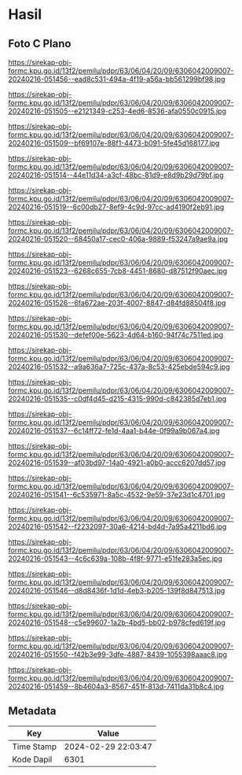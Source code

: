 # Hasil

## Foto C Plano

https://sirekap-obj-formc.kpu.go.id/13f2/pemilu/pdpr/63/06/04/20/09/6306042009007-20240216-051456--ead8c531-494a-4f19-a56a-bb561299bf98.jpg

https://sirekap-obj-formc.kpu.go.id/13f2/pemilu/pdpr/63/06/04/20/09/6306042009007-20240216-051505--e2121349-c253-4ed6-8536-afa0550c0915.jpg

https://sirekap-obj-formc.kpu.go.id/13f2/pemilu/pdpr/63/06/04/20/09/6306042009007-20240216-051509--bf69107e-88f1-4473-b091-5fe45d168177.jpg

https://sirekap-obj-formc.kpu.go.id/13f2/pemilu/pdpr/63/06/04/20/09/6306042009007-20240216-051514--44e11d34-a3cf-48bc-81d9-e8d9b29d79bf.jpg

https://sirekap-obj-formc.kpu.go.id/13f2/pemilu/pdpr/63/06/04/20/09/6306042009007-20240216-051519--6c00db27-8ef9-4c9d-97cc-ad4190f2eb91.jpg

https://sirekap-obj-formc.kpu.go.id/13f2/pemilu/pdpr/63/06/04/20/09/6306042009007-20240216-051520--68450a17-cec0-406a-9889-f53247a9ae9a.jpg

https://sirekap-obj-formc.kpu.go.id/13f2/pemilu/pdpr/63/06/04/20/09/6306042009007-20240216-051523--6268c655-7cb8-4451-8680-d87512f90aec.jpg

https://sirekap-obj-formc.kpu.go.id/13f2/pemilu/pdpr/63/06/04/20/09/6306042009007-20240216-051526--6fa672ae-203f-4007-8847-d84fd88504f8.jpg

https://sirekap-obj-formc.kpu.go.id/13f2/pemilu/pdpr/63/06/04/20/09/6306042009007-20240216-051530--defef00e-5623-4d64-b160-94f74c7511ed.jpg

https://sirekap-obj-formc.kpu.go.id/13f2/pemilu/pdpr/63/06/04/20/09/6306042009007-20240216-051532--a9a636a7-725c-437a-8c53-425ebde594c9.jpg

https://sirekap-obj-formc.kpu.go.id/13f2/pemilu/pdpr/63/06/04/20/09/6306042009007-20240216-051535--c0df4d45-d215-4315-990d-c842385d7eb1.jpg

https://sirekap-obj-formc.kpu.go.id/13f2/pemilu/pdpr/63/06/04/20/09/6306042009007-20240216-051537--6c14ff72-fe1d-4aa1-b44e-0f99a9b067a4.jpg

https://sirekap-obj-formc.kpu.go.id/13f2/pemilu/pdpr/63/06/04/20/09/6306042009007-20240216-051539--af03bd97-14a0-4921-a0b0-accc6207dd57.jpg

https://sirekap-obj-formc.kpu.go.id/13f2/pemilu/pdpr/63/06/04/20/09/6306042009007-20240216-051541--6c535971-8a5c-4532-9e59-37e23d1c4701.jpg

https://sirekap-obj-formc.kpu.go.id/13f2/pemilu/pdpr/63/06/04/20/09/6306042009007-20240216-051542--f2232097-30a6-4214-bd4d-7a95a4211bd6.jpg

https://sirekap-obj-formc.kpu.go.id/13f2/pemilu/pdpr/63/06/04/20/09/6306042009007-20240216-051543--4c6c639a-108b-4f8f-9771-e51fe283a5ec.jpg

https://sirekap-obj-formc.kpu.go.id/13f2/pemilu/pdpr/63/06/04/20/09/6306042009007-20240216-051546--d8d8436f-1d1d-4eb3-b205-139f8d847513.jpg

https://sirekap-obj-formc.kpu.go.id/13f2/pemilu/pdpr/63/06/04/20/09/6306042009007-20240216-051548--c5e99607-1a2b-4bd5-bb02-b978cfed619f.jpg

https://sirekap-obj-formc.kpu.go.id/13f2/pemilu/pdpr/63/06/04/20/09/6306042009007-20240216-051550--f42b3e99-3dfe-4887-8439-1055398aaac8.jpg

https://sirekap-obj-formc.kpu.go.id/13f2/pemilu/pdpr/63/06/04/20/09/6306042009007-20240216-051459--8b4604a3-8567-451f-813d-7411da31b8c4.jpg


## Metadata

| Key        | Value               |
| ---------- | ------------------- |
| Time Stamp | 2024-02-29 22:03:47 |
| Kode Dapil | 6301                |



